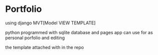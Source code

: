 # Portfolio
using django MVT[Model VIEW TEMPLATE]

python programmed with sqlite database and pages app 
can use for as personal porfolio and editing 

the template attached with in the repo 



